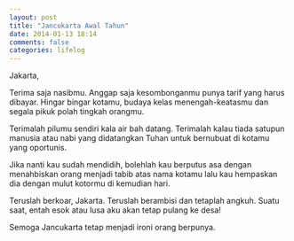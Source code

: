 ```yaml
---
layout: post
title: "Jancukarta Awal Tahun"
date: 2014-01-13 18:14
comments: false
categories: lifelog
---
```


Jakarta,

Terima saja nasibmu. Anggap saja kesombonganmu punya tarif yang harus dibayar. Hingar bingar kotamu, budaya kelas menengah-keatasmu dan segala pikuk polah tingkah orangmu. 

Terimalah pilumu sendiri kala air bah datang. Terimalah kalau tiada satupun manusia atau nabi yang didatangkan Tuhan untuk bernubuat di kotamu yang oportunis.

Jika nanti kau sudah mendidih, bolehlah kau berputus asa dengan menahbiskan orang menjadi tabib atas nama kotamu lalu kau hempaskan dia dengan mulut kotormu di kemudian hari.

Teruslah berkoar, Jakarta. Teruslah berambisi dan tetaplah angkuh. Suatu saat, entah esok atau lusa aku akan tetap pulang ke desa! 

Semoga Jancukarta tetap menjadi ironi orang berpunya.